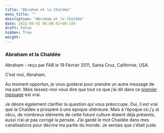 ```yaml
---
title: "Abraham et la Chaldée"
menu_title: ""
description: "Abraham et la Chaldée"
date: 2022-06-01 06:00:01+00:189
draft: False
hidden: True
weight:
---
```

### Abraham et la Chaldée

Abraham   - reçu par FAB le 19 Février 2011, Santa Cruz, Californie, USA.

C’est moi, Abraham.

Au moment opportun, je vous guiderai pour prendre un autre message de ma part. Mais laissez-moi vous dire que tout ce que j’ai dit dans ce [premier message](/fr-contemporary-messages/fr-contemporary-messages-by-date-order/fr-contemporary-messages-2003/fr-2003-4-24-2-fab-abraham/) est vrai.

Je désire également clarifier la question qui vous préoccupe. Oui, il est vrai que la Chaldée a prospéré à une époque ultérieure. Mais à l’époque où j’y ai vécu, de nombreux éléments de cette future culture étaient déjà présents, aussi n’ai-je pas corrigé la pensée. J’ai gardé le mot Chaldée dans mes canalisations pour décrire ma partie du monde. Je sentais que c’était juste.
